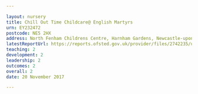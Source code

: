 ```yaml
---

layout: nursery
title: Chill Out Time Childcare@ English Martyrs
urn: EY232472
postcode: NE5 2HX
address: North Fenham Childrens Centre, Harnham Gardens, Newcastle-upon-Tyne, NE5 2HX
latestReportUrl: https://reports.ofsted.gov.uk/provider/files/2742235/urn/EY232472.pdf
teaching: 2
development: 2
leadership: 2
outcomes: 2
overall: 2
date: 20 November 2017

---
```

